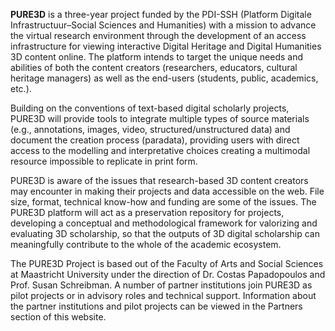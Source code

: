 **PURE3D** is a three-year project funded by the
PDI-SSH (Platform Digitale Infrastructuur–Social Sciences and Humanities)
with a mission to advance the virtual research environment through the development of an access infrastructure
for viewing interactive Digital Heritage and Digital Humanities 3D content online.
The platform intends to target the unique needs and abilities of both the content creators
(researchers, educators, cultural heritage managers) as well as the end-users (students, public, academics, etc.).

Building on the conventions of text-based digital scholarly projects,
PURE3D will provide tools to integrate multiple types of source materials
(e.g., annotations, images, video, structured/unstructured data) and document the creation process (paradata),
providing users with direct access to the modelling and
interpretative choices creating a multimodal resource impossible to replicate in print form.

PURE3D is aware of the issues that research-based 3D content creators may encounter
in making their projects and data accessible on the web.
File size, format, technical know-how and funding are some of the issues.
The PURE3D platform will act as a preservation repository for projects,
developing a conceptual and methodological framework for valorizing and evaluating 3D scholarship,
so that the outputs of 3D digital scholarship can meaningfully contribute to the whole of the academic ecosystem.

The PURE3D Project is based out of the Faculty of Arts and Social Sciences at Maastricht University
under the direction of Dr. Costas Papadopoulos and Prof. Susan Schreibman.
A number of partner institutions join PURE3D as pilot projects or in advisory roles and technical support.
Information about the partner institutions and pilot projects can be viewed in the Partners section of this website.
